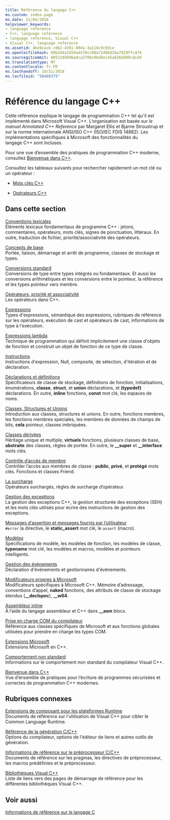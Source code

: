 ```yaml
---
title: Référence du langage C++
ms.custom: index-page
ms.date: 11/04/2016
helpviewer_keywords:
- language reference
- C++, language reference
- language reference, Visual C++
- Visual C++, language reference
ms.assetid: 4be9cacb-c862-4391-894a-3a118c9c93ce
ms.openlocfilehash: 69b244a1559a4570cc00a72d86426a7929ffc474
ms.sourcegitcommit: 6052185696adca270bc9bdbec45a626dd89cdcdd
ms.translationtype: MT
ms.contentlocale: fr-FR
ms.lasthandoff: 10/31/2018
ms.locfileid: "50469379"
---
```

# <a name="c-language-reference"></a>Référence du langage C++

Cette référence explique le langage de programmation C++ tel qu'il est implémenté dans Microsoft Visual C++. L’organisation est basée sur *le manuel Annotated C++ Reference* par Margaret Ellis et Bjarne Stroustrup et sur la norme internationale ANSI/ISO C++ (ISO/IEC FDIS 14882). Les implémentations spécifiques à Microsoft des fonctionnalités du langage C++ sont incluses.

Pour une vue d’ensemble des pratiques de programmation C++ moderne, consultez [Bienvenue dans C++](welcome-back-to-cpp-modern-cpp.md).

Consultez les tableaux suivants pour rechercher rapidement un mot clé ou un opérateur :

- [Mots clés C++](../cpp/keywords-cpp.md)

- [Opérateurs C++](../cpp/cpp-built-in-operators-precedence-and-associativity.md)

## <a name="in-this-section"></a>Dans cette section

[Conventions lexicales](../cpp/lexical-conventions.md)<br/>
Éléments lexicaux fondamentaux de programme C++ : jetons, commentaires, opérateurs, mots clés, signes de ponctuation, littéraux. En outre, traduction de fichier, priorité/associativité des opérateurs.

[Concepts de base](../cpp/basic-concepts-cpp.md)<br/>
Portée, liaison, démarrage et arrêt de programme, classes de stockage et types.

[Conversions standard](../cpp/standard-conversions.md)<br/>
Conversions de type entre types intégrés ou fondamentaux. Et aussi les conversions arithmétiques et les conversions entre le pointeur, la référence et les types pointeur vers membre.

[Opérateurs, priorité et associativité](../cpp/cpp-built-in-operators-precedence-and-associativity.md)<br/>
Les opérateurs dans C++.

[Expressions](../cpp/expressions-cpp.md)<br/>
Types d'expressions, sémantique des expressions, rubriques de référence sur les opérateurs, exécution de cast et opérateurs de cast, informations de type à l'exécution.

[Expressions lambda](../cpp/lambda-expressions-in-cpp.md)<br/>
Technique de programmation qui définit implicitement une classe d'objets de fonction et construit un objet de fonction de ce type de classe.

[Instructions](../cpp/statements-cpp.md)<br/>
Instructions d'expression, Null, composite, de sélection, d'itération et de déclaration.

[Déclarations et définitions](declarations-and-definitions-cpp.md)<br/>
Spécificateurs de classe de stockage, définitions de fonction, initialisations, énumérations, **classe**, **struct**, et **union** déclarations, et **(typedef)**  déclarations. En outre, **inline** fonctions, **const** mot clé, les espaces de noms.

[Classes, Structures et Unions](../cpp/classes-and-structs-cpp.md)<br/>
Introduction aux classes, structures et unions. En outre, fonctions membres, les fonctions membres spéciales, les membres de données de champs de bits, **cela** pointeur, classes imbriquées.

[Classes dérivées](../cpp/inheritance-cpp.md)<br/>
Héritage unique et multiple, **virtuels** fonctions, plusieurs classes de base, **abstraite** des classes, règles de portée. En outre, le **__super** et **__interface** mots clés.

[Contrôle d’accès de membre](../cpp/member-access-control-cpp.md)<br/>
Contrôler l’accès aux membres de classe : **public**, **privé**, et **protégé** mots clés. Fonctions et classes Friend.

[La surcharge](operator-overloading.md)<br/>
Opérateurs surchargés, règles de surcharge d’opérateur.

[Gestion des exceptions](../cpp/exception-handling-in-visual-cpp.md)<br/>
La gestion des exceptions C++, la gestion structurée des exceptions (SEH) et les mots clés utilisés pour écrire des instructions de gestion des exceptions.

[Messages d’assertion et messages fournis par l’utilisateur](../cpp/assertion-and-user-supplied-messages-cpp.md)<br/>
`#error` la directive, le **static_assert** mot clé, le `assert` (macro).

[Modèles](../cpp/templates-cpp.md)<br/>
Spécifications de modèle, les modèles de fonction, les modèles de classe, **typename** mot clé, les modèles et macros, modèles et pointeurs intelligents.

[Gestion des événements](../cpp/event-handling.md)<br/>
Déclaration d'événements et gestionnaires d'événements.

[Modificateurs propres à Microsoft](../cpp/microsoft-specific-modifiers.md)<br/>
Modificateurs spécifiques à Microsoft C++. Mémoire d’adressage, conventions d’appel, **naked** fonctions, des attributs de classe de stockage étendus (**__declspec**), **__w64**.

[Assembleur inline](../assembler/inline/inline-assembler.md)<br/>
À l’aide du langage assembleur et C++ dans **__asm** blocs.

[Prise en charge COM du compilateur](../cpp/compiler-com-support.md)<br/>
Référence aux classes spécifiques de Microsoft et aux fonctions globales utilisées pour prendre en charge les types COM.

[Extensions Microsoft](../cpp/microsoft-extensions.md)<br/>
Extensions Microsoft en C++.

[Comportement non standard](../cpp/nonstandard-behavior.md)<br/>
Informations sur le comportement non standard du compilateur Visual C++.

[Bienvenue dans C++](welcome-back-to-cpp-modern-cpp.md)<br/>
Vue d’ensemble de pratiques pour l’écriture de programmes sécurisées et correctes de programmation C++ modernes.

## <a name="related-sections"></a>Rubriques connexes

[Extensions de composant pour les plateformes Runtime](../windows/component-extensions-for-runtime-platforms.md)<br/>
Documents de référence sur l'utilisation de Visual C++ pour cibler le Common Language Runtime.

[Référence de la génération C/C++](../build/reference/c-cpp-building-reference.md)<br/>
Options du compilateur, options de l'éditeur de liens et autres outils de génération.

[Informations de référence sur le préprocesseur C/C++](../preprocessor/c-cpp-preprocessor-reference.md)<br/>
Documents de référence sur les pragmas, les directives de préprocesseur, les macros prédéfinies et le préprocesseur.

[Bibliothèques Visual C++](../standard-library/cpp-standard-library-reference.md)<br/>
Liste de liens vers des pages de démarrage de référence pour les différentes bibliothèques Visual C++.

## <a name="see-also"></a>Voir aussi

[Informations de référence sur le langage C](../c-language/c-language-reference.md)